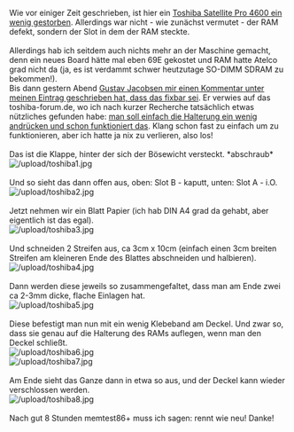 <html><body><p>Wie vor einiger Zeit geschrieben, ist hier ein <a href="/2007/11/die_fehlermeldung_wie_sie_sein_sollte">Toshiba Satellite Pro 4600 ein wenig gestorben</a>. Allerdings war nicht - wie zunächst vermutet - der RAM defekt, sondern der Slot in dem der RAM steckte.<br>
<br>
Allerdings hab ich seitdem auch nichts mehr an der Maschine gemacht, denn ein neues Board hätte mal eben 69E gekostet und RAM hatte Atelco grad nicht da (ja, es ist verdammt schwer heutzutage SO-DIMM SDRAM zu bekommen!).<br>
Bis dann gestern Abend <a href="https://www.die-welt.net/index.php/blog/201/Die_Fehlermeldung_wie_sie_sein_sollte#comment-84">Gustav Jacobsen mir einen Kommentar unter meinen Eintrag geschrieben hat, dass das fixbar sei</a>. Er verwies auf das toshiba-forum.de, wo ich nach kurzer Recherche tatsächlich etwas nützliches gefunden habe: <a href="http://www.toshiba-forum.de/viewtopic.php?t=570" target="_blank">man soll einfach die Halterung ein wenig andrücken und schon funktioniert das</a>. Klang schon fast zu einfach um zu funktionieren, aber ich hatte ja nix zu verlieren, also los!<br>
<br>
Das ist die Klappe, hinter der sich der Bösewicht versteckt. *abschraub*<br>
<img src="/upload/toshiba1.jpg" alt="/upload/toshiba1.jpg"><br>
<br>
Und so sieht das dann offen aus, oben: Slot B - kaputt, unten: Slot A - i.O.<br>
<img src="/upload/toshiba2.jpg" alt="/upload/toshiba2.jpg"><br>
<br>
Jetzt nehmen wir ein Blatt Papier (ich hab DIN A4 grad da gehabt, aber eigentlich ist das egal).<br>
<img src="/upload/toshiba3.jpg" alt="/upload/toshiba3.jpg"><br>
<br>
Und schneiden 2 Streifen aus, ca 3cm x 10cm (einfach einen 3cm breiten Streifen am kleineren Ende des Blattes abschneiden und halbieren).<br>
<img src="/upload/toshiba4.jpg" alt="/upload/toshiba4.jpg"><br>
<br>
Dann werden diese jeweils so zusammengefaltet, dass man am Ende zwei ca 2-3mm dicke, flache Einlagen hat.<br>
<img src="/upload/toshiba5.jpg" alt="/upload/toshiba5.jpg"><br>
<br>
Diese befestigt man nun mit ein wenig Klebeband am Deckel. Und zwar so, dass sie genau auf die Halterung des RAMs auflegen, wenn man den Deckel schließt.<br>
<img src="/upload/toshiba6.jpg" alt="/upload/toshiba6.jpg"><br>
<img src="/upload/toshiba7.jpg" alt="/upload/toshiba7.jpg"><br>
<br>
Am Ende sieht das Ganze dann in etwa so aus, und der Deckel kann wieder verschlossen werden.<br>
<img src="/upload/toshiba8.jpg" alt="/upload/toshiba8.jpg"><br>
<br>
Nach gut 8 Stunden memtest86+ muss ich sagen: rennt wie neu! Danke!</p></body></html>
